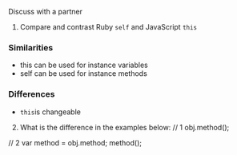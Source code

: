 Discuss with a partner

1. Compare and contrast Ruby `self` and JavaScript `this`

### Similarities
- this can be used for instance variables
- self can be used for instance methods

### Differences
- `this`is changeable

2. What is the difference in the examples below:
// 1
obj.method();

// 2
var method = obj.method;
method();